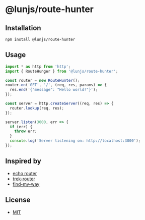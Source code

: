 # @lunjs/route-hunter

## Installation

```
npm install @lunjs/route-hunter
```

## Usage

```js
import * as http from 'http';
import { RouteHunger } from '@lunjs/route-hunter';

const router = new RouteHunter();
router.on('GET', '/', (req, res, params) => {
  res.end('{"message": "Hello world!"}');
});

const server = http.createServer((req, res) => {
  router.lookup(req, res);
});

server.listen(3000, err => {
  if (err) {
    throw err;
  }
  console.log('Server listening on: http://localhost:3000');
});
```

## Inspired by

- [echo router](https://github.com/labstack/echo)
- [trek-router](https://github.com/trekjs/router)
- [find-my-way](https://github.com/delvedor/find-my-way)

## License

- [MIT](LICENSE)
